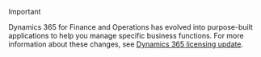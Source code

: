 > [!IMPORTANT]
> Dynamics 365 for Finance and Operations has evolved into purpose-built applications to help you manage specific business functions. For more information about these changes, see  [Dynamics 365 licensing update](https://docs.microsoft.com/dynamics365/licensing/update).
 
